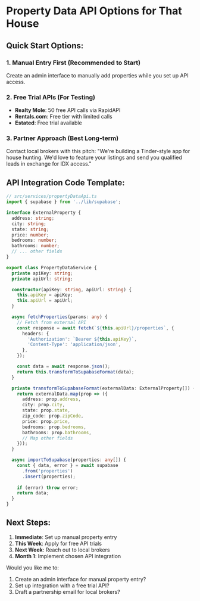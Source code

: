 # Property Data API Options for That House

## Quick Start Options:

### 1. **Manual Entry First** (Recommended to Start)
Create an admin interface to manually add properties while you set up API access.

### 2. **Free Trial APIs** (For Testing)
- **Realty Mole**: 50 free API calls via RapidAPI
- **Rentals.com**: Free tier with limited calls
- **Estated**: Free trial available

### 3. **Partner Approach** (Best Long-term)
Contact local brokers with this pitch:
"We're building a Tinder-style app for house hunting. We'd love to feature your listings and send you qualified leads in exchange for IDX access."

## API Integration Code Template:

```typescript
// src/services/propertyDataApi.ts
import { supabase } from '../lib/supabase';

interface ExternalProperty {
  address: string;
  city: string;
  state: string;
  price: number;
  bedrooms: number;
  bathrooms: number;
  // ... other fields
}

export class PropertyDataService {
  private apiKey: string;
  private apiUrl: string;

  constructor(apiKey: string, apiUrl: string) {
    this.apiKey = apiKey;
    this.apiUrl = apiUrl;
  }

  async fetchProperties(params: any) {
    // Fetch from external API
    const response = await fetch(`${this.apiUrl}/properties`, {
      headers: {
        'Authorization': `Bearer ${this.apiKey}`,
        'Content-Type': 'application/json',
      },
    });

    const data = await response.json();
    return this.transformToSupabaseFormat(data);
  }

  private transformToSupabaseFormat(externalData: ExternalProperty[]) {
    return externalData.map(prop => ({
      address: prop.address,
      city: prop.city,
      state: prop.state,
      zip_code: prop.zipCode,
      price: prop.price,
      bedrooms: prop.bedrooms,
      bathrooms: prop.bathrooms,
      // Map other fields
    }));
  }

  async importToSupabase(properties: any[]) {
    const { data, error } = await supabase
      .from('properties')
      .insert(properties);
    
    if (error) throw error;
    return data;
  }
}
```

## Next Steps:

1. **Immediate**: Set up manual property entry
2. **This Week**: Apply for free API trials
3. **Next Week**: Reach out to local brokers
4. **Month 1**: Implement chosen API integration

Would you like me to:
1. Create an admin interface for manual property entry?
2. Set up integration with a free trial API?
3. Draft a partnership email for local brokers?